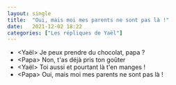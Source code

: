 ```yaml
---
layout: single
title:  "Oui, mais moi mes parents ne sont pas là !"
date:   2021-12-02 18:22
categories: ["Les répliques de Yaël"]
---
```


-   \<Yaël\>  Je peux prendre du chocolat, papa ?
-   \<Papa\>  Non, t'as déjà pris ton goûter 
-   \<Yaël\>  Toi aussi et pourtant là t'en manges !
-   \<Papa\>  Oui, mais moi mes parents ne sont pas là ! 


